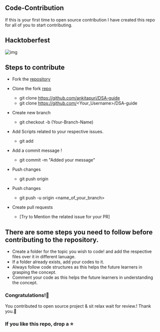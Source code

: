 ## Code-Contribution
If this is your first time to open source contribution I have created this repo for all of you to start contributing.

## Hacktoberfest 
![img](https://embed-fastly.wistia.com/deliveries/49bd387c40e2c5aada92abdf973bc46d.webp?image_crop_resized=960x540)

## Steps to contribute
-  Fork the [repository](https://github.com/)
  -  Clone the fork [repo](https://github.com/advanceBytes/Code-Contribution)
      - git clone https://github.com/ankitapuri/DSA-guide
      - git clone https://github.com/<Your_Username>/DSA-guide
  -  Create new branch 
     - git checkout -b (Your-Branch-Name)

 -  Add Scripts related to your respective issues.
     - git add <your-contribution>
  
   -  Add a commit message !
      - git commit -m "Added your message"

  - Push changes
    - git push origin
  
  - Push changes
    -  git push -u origin <name_of_your_branch>  

   - Create pull requests
     - [Try to Mention the related issue for your PR]


## There are some steps you need to follow before contributing to the repository. 
- Create a folder for the topic you wish to code! and add the respective files over it in different lanuage.
- If a folder already exists, add your codes to it.
- Always follow code structures as this helps the future learners in grasping the concept.
- Comment your code as this helps the future learners in understanding the concept.


### Congratulations!🎇
You contributed to open source project & sit relax wait for review.!
 Thank you.🤝

### If you like this repo, drop a ⭐

